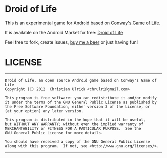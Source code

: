 Droid of Life
=============

This is an experimental game for Android based on [Conway's Game of Life][1].

It is available on the Android Market for free: [Droid of Life][2]


Feel free to fork, create issues, [buy me a beer][3] or just having fun!

LICENSE
=======
 ******************************************************************************
	Droid of Life, an open source Android game based on Conway's Game of Life 
	Copyright (C) 2012  Christian Ulrich <chrulri@gmail.com>                  
	
	This program is free software: you can redistribute it and/or modify      
	it under the terms of the GNU General Public License as published by      
	the Free Software Foundation, either version 3 of the License, or         
	(at your option) any later version.                                       
	
	This program is distributed in the hope that it will be useful,           
	but WITHOUT ANY WARRANTY; without even the implied warranty of            
	MERCHANTABILITY or FITNESS FOR A PARTICULAR PURPOSE.  See the             
	GNU General Public License for more details.                              
	
	You should have received a copy of the GNU General Public License         
	along with this program.  If not, see <http://www.gnu.org/licenses/>.     
 ******************************************************************************

[1]: http://en.wikipedia.org/wiki/Conway%27s_Game_of_Life
[2]: https://market.android.com/details?id=com.chrulri.droidoflife
[3]: https://www.paypal.com/cgi-bin/webscr?cmd=_donations&business=chrulri@gmail.com&item_name=droid-of-life
